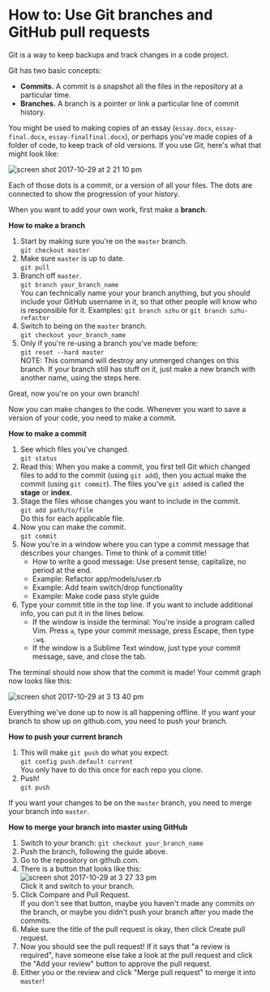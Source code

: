 # How to: Use Git branches and GitHub pull requests

Git is a way to keep backups and track changes in a code project.

Git has two basic concepts:

 - **Commits.** A commit is a snapshot all the files in the repository at a particular time.
 - **Branches.** A branch is a pointer or link a particular line of commit history.

You might be used to making copies of an essay (`essay.docx`, `essay-final.docx`, `essay-finalfinal.docx`), or perhaps you've made copies of a folder of code, to keep track of old versions. If you use Git, here's what that might look like:

![screen shot 2017-10-29 at 2 21 10 pm](https://user-images.githubusercontent.com/1570168/32148455-8e95fff4-bcb4-11e7-8625-5b7692575a35.png)

Each of those dots is a commit, or a version of all your files. The dots are connected to show the progression of your history. 

When you want to add your own work, first make a **branch**.

**How to make a branch**

 1. Start by making sure you're on the `master` branch.\
    `git checkout master`
 2. Make sure `master` is up to date.\
    `git pull`
 3. Branch off `master`.\
    `git branch your_branch_name`\
    You can technically name your your branch anything, but you should include your GitHub username in it, so that other people will know who is responsible for it. Examples: `git branch szhu` or `git branch szhu-refactor`
 4. Switch to being on the `master` branch.\
    `git checkout your_branch_name`
 5. Only if you're re-using a branch you've made before:\
    `git reset --hard master`\
    NOTE: This command will destroy any unmerged changes on this branch. If your branch still has stuff on it, just make a new branch with another name, using the steps here.

Great, now you're on your own branch!

Now you can make changes to the code. Whenever you want to save a version of your code, you need to make a commit.

**How to make a commit**

 1. See which files you've changed.\
    `git status`
 2. Read this: When you make a commit, you first tell Git which changed files to add to the commit (using `git add`), then you actual make the commit (using `git commit`). The files you've `git add`ed is called the **stage** or **index**.
 3. Stage the files whose changes you want to include in the commit.\
    `git add path/to/file`\
    Do this for each applicable file.
 4. Now you can make the commit.\
    `git commit`
 5. Now you're in a window where you can type a commit message that describes your changes. Time to think of a commit title!
     - How to write a good message: Use present tense, capitalize, no period at the end.
     - Example: Refactor app/models/user.rb
     - Example: Add team switch/drop functionality
     - Example: Make code pass style guide
 6. Type your commit title in the top line. If you want to include additional info, you can put it in the lines below.
     - If the window is inside the terminal: You're inside a program called Vim. Press `a`, type your commit message, press Escape, then type `:wq`.
     - If the window is a Sublime Text window, just type your commit message, save, and close the tab.

The terminal should now show that the commit is made! Your commit graph now looks like this:

![screen shot 2017-10-29 at 3 13 40 pm](https://user-images.githubusercontent.com/1570168/32149016-c42173cc-bcbb-11e7-8890-74fba52223f1.png)

Everything we've done up to now is all happening offline. If you want your branch to show up on github.com, you need to push your branch.

**How to push your current branch**

 1. This will make `git push` do what you expect:\
    `git config push.default current`\
    You only have to do this once for each repo you clone.
 2. Push!\
    `git push`

If you want your changes to be on the `master` branch, you need to merge your branch into `master`.

**How to merge your branch into master using GitHub**

 1. Switch to your branch: `git checkout your_branch_name`
 2. Push the branch, following the guide above.
 3. Go to the repository on github.com.
 4. There is a button that looks like this:\
    ![screen shot 2017-10-29 at 3 27 33 pm](https://user-images.githubusercontent.com/1570168/32149172-b3afac96-bcbd-11e7-93a1-c7397315390d.png)\
    Click it and switch to your branch.
 5. Click Compare and Pull Request.\
    If you don't see that button, maybe you haven't made any commits on the branch, or maybe you didn't push your branch after you made the commits.
 6. Make sure the title of the pull request is okay, then click Create pull request.
 7. Now you should see the pull request! If it says that "a review is required", have someone else take a look at the pull request and click the "Add your review" button to approve the pull request.
 8. Either you or the review and click "Merge pull request" to merge it into `master`!


